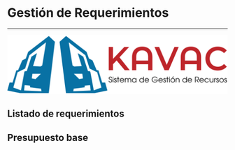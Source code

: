 # Gestión de Requerimientos
***************************

![Screenshot](img/logokavac.png#imagen)

## Listado de requerimientos 



## Presupuesto base